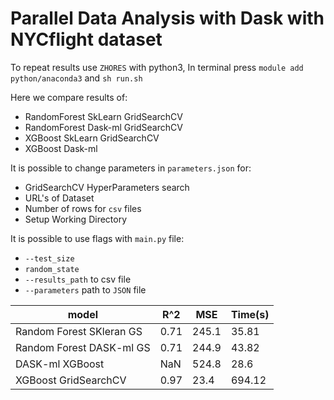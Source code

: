 # Parallel Data Analysis with Dask with NYCflight dataset

To repeat results use `ZHORES` with python3, 
In terminal press `module add python/anaconda3`
and `sh run.sh`

Here we compare results of:
* RandomForest SkLearn GridSearchCV
* RandomForest Dask-ml GridSearchCV
* XGBoost SkLearn GridSearchCV
* XGBoost Dask-ml 

It is possible to change parameters in `parameters.json` for:
* GridSearchCV HyperParameters search
* URL's of Dataset
* Number of rows for `csv` files
* Setup Working Directory

It is possible to use flags with `main.py` file:
* `--test_size`
* `random_state`
* `--results_path` to csv file
* `--parameters` path to `JSON` file

|model|R^2|MSE|Time(s)|
|---|---|---|---|
|Random Forest SKleran GS| 0.71  | 245.1  |  35.81 |
| Random Forest DASK-ml GS  |0.71   |  244.9 | 43.82  |
|  DASK-ml XGBoost |  NaN | 524.8  | 28.6  |
|  XGBoost GridSearchCV |  0.97 |  23.4 | 694.12  |
